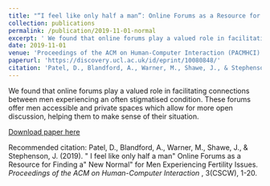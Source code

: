 ```yaml
---
title: "“I feel like only half a man”: Online Forums as a Resource for Finding a “New Normal” for Men Experiencing Fertility Issues"
collection: publications
permalink: /publication/2019-11-01-normal
excerpt: ' We found that online forums play a valued role in facilitating connections between men experiencing an often stigmatised condition. These forums offer men accessible and private spaces which allow for more open discussion, helping them to make sense of their situation. '
date: 2019-11-01
venue: 'Proceedings of the ACM on Human-Computer Interaction (PACMHCI)'
paperurl: 'https://discovery.ucl.ac.uk/id/eprint/10080848/'
citation: 'Patel, D., Blandford, A., Warner, M., Shawe, J., & Stephenson, J. (2019). " I feel like only half a man" Online Forums as a Resource for Finding a" New Normal" for Men Experiencing Fertility Issues. <i>Proceedings of the ACM on Human-Computer Interaction </i>, 3(CSCW), 1-20.'
---
```

 We found that online forums play a valued role in facilitating connections between men experiencing an often stigmatised condition. These forums offer men accessible and private spaces which allow for more open discussion, helping them to make sense of their situation. 

[Download paper here](https://discovery.ucl.ac.uk/id/eprint/10080848/)

Recommended citation: Patel, D., Blandford, A., Warner, M., Shawe, J., & Stephenson, J. (2019). " I feel like only half a man" Online Forums as a Resource for Finding a" New Normal" for Men Experiencing Fertility Issues. <i>Proceedings of the ACM on Human-Computer Interaction </i>, 3(CSCW), 1-20.